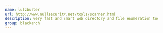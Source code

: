 ```yaml
---
name: lulzbuster
url: http://www.nullsecurity.net/tools/scanner.html
description: very fast and smart web directory and file enumeration tool written in C. URL : http://www.nullsecurity.net/tools/scanner.html Groups : blackarch blackarch-webapp blackarch-scanner blackarch-recon
group: blackarch
---
```

